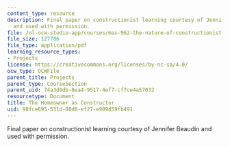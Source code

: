 ```yaml
---
content_type: resource
description: Final paper on constructionist learning courtesy of Jennifer Beaudin
  and used with permission.
file: /ol-ocw-studio-app/courses/mas-962-the-nature-of-constructionist-learning-spring-2003/98fce695531d08d8ef27e909d59fb491_final.pdf
file_size: 127786
file_type: application/pdf
learning_resource_types:
- Projects
license: https://creativecommons.org/licenses/by-nc-sa/4.0/
ocw_type: OCWFile
parent_title: Projects
parent_type: CourseSection
parent_uid: 74a3d9db-8ea4-9517-4ef7-cf7ce4a57032
resourcetype: Document
title: The Homeowner as Constructor
uid: 98fce695-531d-08d8-ef27-e909d59fb491
---
```

Final paper on constructionist learning courtesy of Jennifer Beaudin and used with permission.